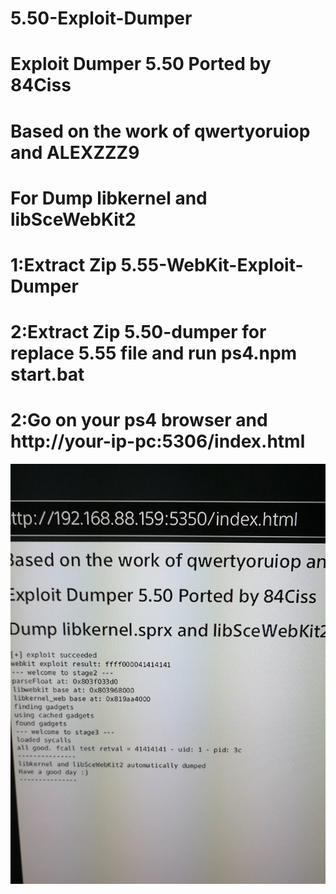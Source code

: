 # 5.50-Exploit-Dumper
# Exploit Dumper 5.50 Ported by 84Ciss
# Based on the work of qwertyoruiop and ALEXZZZ9
# For Dump libkernel and libSceWebKit2
# 1:Extract Zip 5.55-WebKit-Exploit-Dumper
# 2:Extract Zip 5.50-dumper for replace 5.55 file and run ps4.npm start.bat 
# 2:Go on your ps4 browser and  http://your-ip-pc:5306/index.html

![Alt text](https://github.com/ciss84/5.50-dumper/blob/master/DwfG2qkWkAAF0nV.jpg?raw=true "Title")

